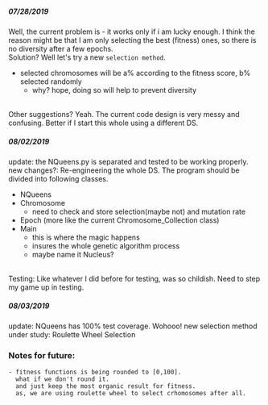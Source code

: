 ##### 07/28/2019
Well, the current problem is - it works only if i am lucky enough.
I think the reason might be that I am only selecting the best (fitness) ones, 
so there is no diversity after a few epochs. 
<br>
Solution? Well let's try a new `selection method`.
- selected chromosomes will be a% according to the fitness score, b% selected randomly
    - why? hope, doing so will help to prevent diversity

<br>    
Other suggestions? Yeah. The current code design is very messy and confusing.
Better if I start this whole using a different DS. 


##### 08/02/2019
update: the NQueens.py is separated and tested to be working properly.
<br>
new changes?: Re-engineering the whole DS. 
The program should be divided into following classes.
- NQueens
- Chromosome 
    - need to check and store selection(maybe not) and mutation rate
- Epoch (more like the current Chromosome_Collection class)
- Main
    - this is where the magic happens
    - insures the whole genetic algorithm process
    - maybe name it Nucleus?
 
<br>
Testing: Like whatever I did before for testing, was so childish.
Need to step my game up in testing. 

##### 08/03/2019
update: NQueens has 100% test coverage. Wohooo!
new selection method under study: Roulette Wheel Selection


### Notes for future:
    - fitness functions is being rounded to [0,100]. 
      what if we don't round it. 
      and just keep the most organic result for fitness.
      as, we are using roulette wheel to select crhomosomes after all. 

